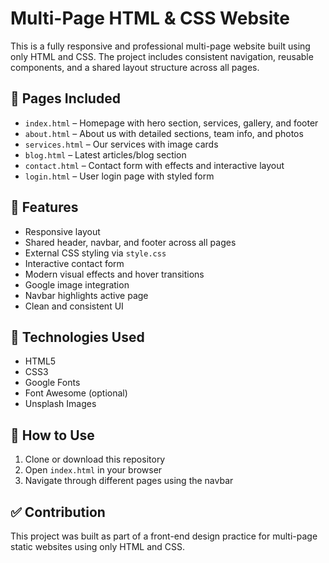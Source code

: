 # Multi-Page HTML & CSS Website
This is a fully responsive and professional multi-page website built using only HTML and CSS. The project includes consistent navigation, reusable components, and a shared layout structure across all pages.

## 📁 Pages Included
- `index.html` – Homepage with hero section, services, gallery, and footer
- `about.html` – About us with detailed sections, team info, and photos
- `services.html` – Our services with image cards
- `blog.html` – Latest articles/blog section
- `contact.html` – Contact form with effects and interactive layout
- `login.html` – User login page with styled form

## 🎨 Features
- Responsive layout
- Shared header, navbar, and footer across all pages
- External CSS styling via `style.css`
- Interactive contact form
- Modern visual effects and hover transitions
- Google image integration
- Navbar highlights active page
- Clean and consistent UI

## 📂 Technologies Used
- HTML5
- CSS3
- Google Fonts
- Font Awesome (optional)
- Unsplash Images

## 📌 How to Use
1. Clone or download this repository
2. Open `index.html` in your browser
3. Navigate through different pages using the navbar

## ✅ Contribution
This project was built as part of a front-end design practice for multi-page static websites using only HTML and CSS.

